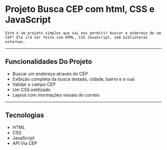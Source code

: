 # Projeto Busca CEP com html, CSS e JavaScript
    Este é um projeto simples que vai nos permitir buscar o endereço de um CEP! Ele irá ser feito com HTML, CSS JavaScript, sem bibliotecas externas.

---

## Funcionalidades Do Projeto 

- Buscar um endereço através do CEP
- Exibição completa da busca (estado, cidade, bairro e a rua)
- Validar o campo CEP
- Um CSS estilizado
- Layout com inormações visuais do correio

---

## Tecnologias
- HTML
- CSS
- JavaScript
- API Via CEP
